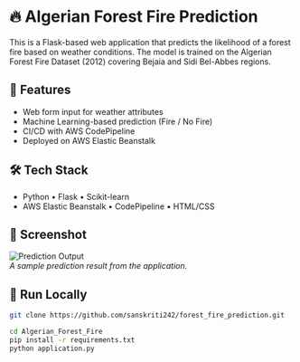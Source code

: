 # 🔥 Algerian Forest Fire Prediction

This is a Flask-based web application that predicts the likelihood of a forest fire based on weather conditions. The model is trained on the Algerian Forest Fire Dataset (2012) covering Bejaia and Sidi Bel-Abbes regions.

## 🚀 Features

- Web form input for weather attributes
- Machine Learning-based prediction (Fire / No Fire)
- CI/CD with AWS CodePipeline
- Deployed on AWS Elastic Beanstalk

## 🛠️ Tech Stack

- Python • Flask • Scikit-learn
- AWS Elastic Beanstalk • CodePipeline • HTML/CSS

## 📸 Screenshot

![Prediction Output](./output.png)  
_A sample prediction result from the application._

## 🧪 Run Locally

```bash
git clone https://github.com/sanskriti242/forest_fire_prediction.git

cd Algerian_Forest_Fire
pip install -r requirements.txt
python application.py
```

